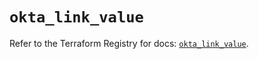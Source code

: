 # `okta_link_value`

Refer to the Terraform Registry for docs: [`okta_link_value`](https://registry.terraform.io/providers/okta/okta/4.19.0/docs/resources/link_value).
